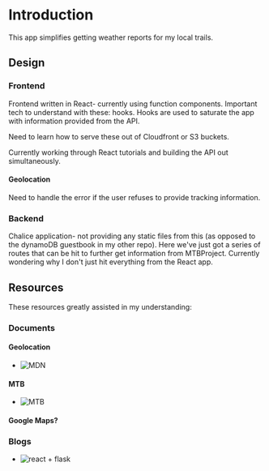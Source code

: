 # Introduction
This app simplifies getting weather reports for my local trails.


## Design
### Frontend
Frontend written in React- currently using function components. Important tech to understand with these: hooks. Hooks are used to saturate the app with information provided from the API. 

Need to learn how to serve these out of Cloudfront or S3 buckets.

Currently working through React tutorials and building the API out simultaneously.

#### Geolocation
Need to handle the error if the user refuses to provide tracking information.


### Backend
Chalice application- not providing any static files from this (as opposed to the 
dynamoDB guestbook in my other repo). Here we've just got a series of routes that can
be hit to further get information from MTBProject. Currently wondering why I don't 
just hit everything from the React app. 

## Resources
These resources greatly assisted in my understanding:

### Documents
#### Geolocation
* ![MDN](https://developer.mozilla.org/en-US/docs/Web/API/Geolocation_API)

#### MTB
* ![MTB](https://www.mtbproject.com/data)

#### Google Maps?

### Blogs
* ![react + flask](https://blog.miguelgrinberg.com/post/how-to-create-a-react--flask-project)
